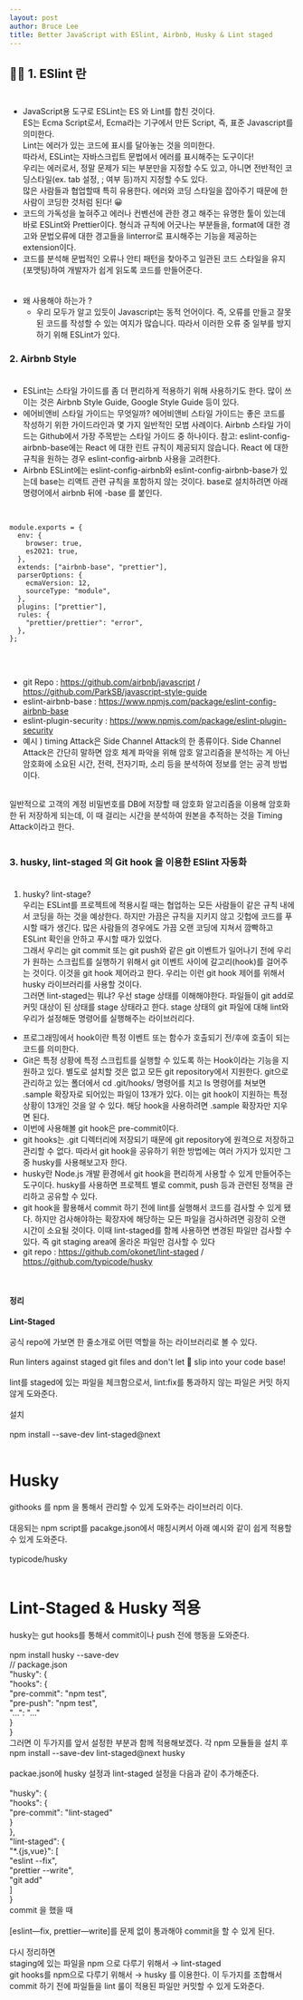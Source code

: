 ```yaml
---
layout: post
author: Bruce Lee
title: Better JavaScript with ESlint, Airbnb, Husky & Lint staged
---
```


## 👨‍🎓 1. ESlint 란<br/><br/>
- JavaScript용 도구로 ESLint는 ES 와 Lint를 합친 것이다.<br/>
  ES는 Ecma Script로서, Ecma라는 기구에서 만든 Script, 즉, 표준 Javascript를 의미한다.<br/>
  Lint는 에러가 있는 코드에 표시를 달아놓는 것을 의미한다.<br/>
  따라서, ESLint는 자바스크립트 문법에서 에러를 표시해주는 도구이다!<br/>
  우리는 에러로서, 정말 문제가 되는 부분만을 지정할 수도 있고, 아니면 전반적인 코딩스타일(ex. tab 설정, ; 여부 등)까지 지정할 수도 있다.<br/>
  많은 사람들과 협업할때 특히 유용한다. 에러와 코딩 스타일을 잡아주기 때문에 한 사람이 코딩한 것처럼 된다! 😀<br/>
- 코드의 가독성을 높혀주고 에러나 컨벤션에 관한 경고 해주는 유명한 툴이 있는데<br/>
  바로 ESLint와 Prettier이다. 형식과 규칙에 어긋나는 부분들을, format에 대한 경고와 문법오류에 대한 경고들을 linterror로 표시해주는 기능을 제공하는 extension이다.<br/>
- 코드를 분석해 문법적인 오류나 안티 패턴을 찾아주고 일관된 코드 스타일을 유지(포맷팅)하여 개발자가 쉽게 읽도록 코드를 만들어준다.<br/>
  <br/><br/>
- 왜 사용해야 하는가 ?<br/>
    - 우리 모두가 알고 있듯이 Javascript는 동적 언어이다. 즉, 오류를 만들고 잘못된 코드를 작성할 수 있는 여지가 많습니다. 따라서 이러한 오류 중 일부를 방지하기 위해 ESLint가 있다.<br/>

### 2. Airbnb Style <br/><br/>
- ESLint는 스타일 가이드를 좀 더 편리하게 적용하기 위해 사용하기도 한다. 많이 쓰이는 것은 Airbnb Style Guide, Google Style Guide 등이 있다.<br/>
- 에어비앤비 스타일 가이드는 무엇일까? 에어비앤비 스타일 가이드는 좋은 코드를 작성하기 위한 가이드라인과 몇 가지 일반적인 모범 사례이다. Airbnb 스타일 가이드는 Github에서 가장 주목받는 스타일 가이드 중 하나이다. 참고: eslint-config-airbnb-base에는 React 에 대한 린트 규칙이 제공되지 않습니다. React 에 대한 규칙을 원하는 경우 eslint-config-airbnb 사용을 고려한다.<br/>
- Airbnb ESLint에는 eslint-config-airbnb와 eslint-config-airbnb-base가 있는데 base는 리액트 관련 규칙을 포함하지 않는 것이다. base로 설치하려면 아래 명령어에서 airbnb 뒤에 -base 를 붙인다.<br/>
  <br/>
<pre>
<code>
module.exports = {
  env: {
    browser: true,
    es2021: true,
  },
  extends: ["airbnb-base", "prettier"],
  parserOptions: {
    ecmaVersion: 12,
    sourceType: "module",
  },
  plugins: ["prettier"],
  rules: {
    "prettier/prettier": "error",
  },
};
</code>
</pre>
<br/>

- git Repo : https://github.com/airbnb/javascript / https://github.com/ParkSB/javascript-style-guide<br/>
- eslint-airbnb-base : https://www.npmjs.com/package/eslint-config-airbnb-base<br/>
- eslint-plugin-security : https://www.npmjs.com/package/eslint-plugin-security<br/>
- 예시 ) timing Attack은 Side Channel Attack의 한 종류이다. Side Channel Attack은 간단히 말하면 암호 체계 파악을 위해 암호 알고리즘을 분석하는 게 아닌 암호화에 소요된 시간, 전력, 전자기파, 소리 등을 분석하여 정보를 얻는 공격 방법이다.<br/>
<br/>
일반적으로 고객의 계정 비밀번호를 DB에 저장할 때 암호화 알고리즘을 이용해 암호화한 뒤 저장하게 되는데, 이 때 걸리는 시간을 분석하여 원본을 추적하는 것을 Timing Attack이라고 한다.<br/>
<br/>

### 3. husky, lint-staged 의 Git hook 을 이용한 ESlint 자동화 <br/><br/>
1. husky? lint-stage?<br/>
   우리는 ESLint를 프로젝트에 적용시킬 때는 협업하는 모든 사람들이 같은 규칙 내에서 코딩을 하는 것을 예상한다. 하지만 가끔은 규칙을 지키지 않고 깃헙에 코드를 푸시할 때가 생긴다. 많은 사람들의 경우에도 가끔 오랜 코딩에 지쳐서 깜빡하고 ESLint 확인을 안하고 푸시할 때가 있었다.<br/>
   그래서 우리는 git commit 또는 git push와 같은 git 이벤트가 일어나기 전에 우리가 원하는 스크립트를 실행하기 위해서 git 이벤트 사이에 갈고리(hook)를 걸어주는 것이다. 이것을 git hook 제어라고 한다. 우리는 이런 git hook 제어를 위해서 husky 라이브러리를 사용할 것이다.<br/>
   그러면 lint-staged는 뭐냐? 우선 stage 상태를 이해해야한다. 파일들이 git add로 커밋 대상이 된 상태를 stage 상태라고 한다. stage 상태의 git 파일에 대해 lint와 우리가 설정해둔 명령어를 실행해주는 라이브러리다.<br/>
- 프로그래밍에서 hook이란 특정 이벤트 또는 함수가 호출되기 전/후에 호출이 되는 코드를 의미한다.<br/>
- Git은 특정 상황에 특정 스크립트를 실행할 수 있도록 하는 Hook이라는 기능을 지원하고 있다. 별도로 설치할 것은 없고 모든 git repository에서 지원한다. git으로 관리하고 있는 폴더에서 cd .git/hooks/ 명령어를 치고 ls 명령어를 쳐보면 .sample 확장자로 되어있는 파일이 13개가 있다. 이는 git hook이 지원하는 특정 상황이 13개인 것을 알 수 있다. 해당 hook을 사용하려면 .sample 확장자만 지우면 된다.<br/>
- 이번에 사용해볼 git hook은 pre-commit이다.<br/>
- git hooks는 .git 디렉터리에 저장되기 때문에 git repository에 원격으로 저장하고 관리할 수 없다. 따라서 git hook을 공유하기 위한 방법에는 여러 가지가 있지만 그중 husky를 사용해보고자 한다.<br/>
- husky란 Node.js 개발 환경에서 git hook을 편리하게 사용할 수 있게 만들어주는 도구이다. husky를 사용하면 프로젝트 별로 commit, push 등과 관련된 정책을 관리하고 공유할 수 있다.<br/>
- git hook을 활용해서 commit 하기 전에 lint를 실행해서 코드를 검사할 수 있게 됐다. 하지만 검사해야하는 확장자에 해당하는 모든 파일을 검사하려면 굉장히 오랜 시간이 소요될 것이다. 이때 lint-staged를 함께 사용하면 변경된 파일만 검사할 수 있다. 즉 git staging area에 올라온 파일만 검사할 수 있다<br/>
- git repo : https://github.com/okonet/lint-staged / https://github.com/typicode/husky<br/>
<br/>

#### 정리<br/>
**Lint-Staged**<br/>
<br/>
공식 repo에 가보면 한 줄소개로 어떤 역할을 하는 라이브러리로 볼 수 있다.<br/>
<br/>
Run linters against staged git files and don't let 💩 slip into your code base!<br/>
<br/>
lint를 staged에 있는 파일을 체크함으로서, lint:fix를 통과하지 않는 파일은 커밋 하지 않게 도와준다.<br/>
<br/>
설치<br/>
<br/>
npm install --save-dev lint-staged@next<br/>
<br/>
# Husky<br/>
githooks 를 npm 을 통해서 관리할 수 있게 도와주는 라이브러리 이다.<br/>
<br/>
대응되는 npm script를 pacakge.json에서 매칭시켜서 아래 예시와 같이 쉽게 적용할 수 있게 도와준다.<br/>
<br/>
typicode/husky<br/>
<br/>
# Lint-Staged & Husky 적용<br/>
husky는 gut hooks를 통해서 commit이나 push 전에 행동을 도와준다.<br/>
<br/>
npm install husky --save-dev<br/>
// package.json<br/>
"husky": {<br/>
"hooks": {<br/>
"pre-commit": "npm test",<br/>
"pre-push": "npm test",<br/>
"...": "..."<br/>
}<br/>
}<br/>
그러면 이 두가지를 앞서 설정한 부분과 함께 적용해보겠다. 각 npm 모듈들을 설치 후 npm install --save-dev lint-staged@next husky<br/>
<br/>
packae.json에 husky 설정과 lint-staged 설정을 다음과 같이 추가해준다.<br/>
<br/>
    "husky": {<br/>
        "hooks": {<br/>
            "pre-commit": "lint-staged"<br/>
        }<br/>
    },<br/>
    "lint-staged": {<br/>
        "*.{js,vue}": [<br/>
            "eslint --fix",<br/>
            "prettier --write",<br/>
            "git add"<br/>
        ]<br/>
    }<br/>
commit 을 했을 때<br/>
<br/>
[eslint—fix, prettier—write]를 문제 없이 통과해야 commit을 할 수 있게 된다.<br/>
<br/>
다시 정리하면<br/>
staging에 있는 파일을 npm 으로 다루기 위해서 → lint-staged<br/>
git hooks를 npm으로 다루기 위해서 → husky 를 이용한다. 이 두가지를 조합해서 commit 하기 전에 파일들을 lint 룰이 적용된 파일만 커밋할 수 있게 도와준다.